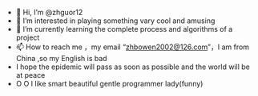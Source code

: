 - 👋 Hi, I’m @zhguor12
- 👀 I’m interested in playing something vary cool and amusing
- 🌱 I’m currently learning the complete process and algorithms of a project
- 📫 How to reach me ，my email “zhbowen2002@126.com”，I am from China ,so my English is bad
- I hope the epidemic will pass as soon as possible and the world will be at peace
- O O I like smart beautiful gentle programmer lady(funny)

<!---
zhguor12/zhguor12 is a ✨ special ✨ repository because its `README.md` (this file) appears on your GitHub profile.
You can click the Preview link to take a look at your changes.
--->
